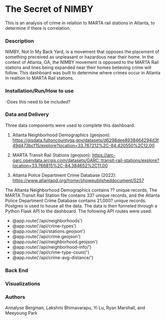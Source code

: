 # The Secret of NIMBY
This is an analysis of crime in relation to MARTA rail stations in Atlanta, to determine if there is correlation.

### Description
NIMBY, Not In My Back Yard, is a movement that opposes the placement of something preceived as unpleasant or hazardous near their home. In the context of Atlanta, GA, the NIMBY movement is opposed to the MARTA Rail stations and lines being expanded near their homes believing crime will follow. This dashboard was built to determine where crimes occur in Atlanta in realtion to MARTA Rail stations. 

### Installation/Run/How to use
-Does this need to be included?

### Data and Delivery
Three data components were used to complete this dashboard.

1. Atlanta Neighborhood Demographics (geojson): https://gisdata.fultoncountyga.gov/datasets/d6298dee8938464294d3f49d473bcf15/explore?location=33.767212%2C-84.420550%2C12.00 

2. MARTA Transit Rail Stations (geojson): https://arc-garc.opendata.arcgis.com/datasets/GARC::transit-rail-stations/explore?location=33.766815%2C-84.384652%2C11.00

3. Atlanta Police Department Crime Database (2022): https://www.atlantapd.org/home/showpublisheddocument/5257

The Altanta Neighborhood Demographics contains ?? unique records, The MARTA Transit Rail Station file contains 33? unique records, and the Atlanta Police Department Crime Database contains 21,000? unique records. Postgres is used to house all the data. The data is then funneled through a Python Flask API to the dashboard. The following API routes were used:
- @app.route('/api/neighborhoods')
- @app.route('/api/crime-types')
- @app.route('/api/stations.geojson')
- @app.route('/api/crime.geojson')
- @app.route('/api/neighborhood.geojson')
- @app.route('/api/neighborhood-info/<nCode>')
- @app.route('/api/crime-type-count/<nCode>')
- @app.route('/api/crime-avg-distance/<nCode>')

### Back End

### Visualizations

### Authors
Annalyse Bergman, Lakshmi Bhimavarapu, Yi Lu, Ryan Marshall, and Meeyoung Park

